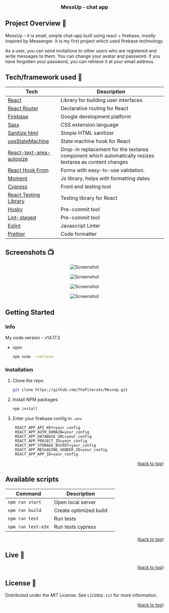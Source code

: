 <div id="top"></div>
<h3 align="center">MessUp - chat app</h3>


## Project Overview 🎉
MessUp - it is small, simple chat-app built using react + firebase, mostly inspired by Messenger.
It is my first project which used firebase technology.

As a user, you can send invitations to other users who are registered and write messages to them. You can change your avatar and password. If you have forgotten your password, you can retrieve it at your email address.

## Tech/framework used 🔧

| Tech                                                    | Description                              |
| ------------------------------------------------------- | ---------------------------------------- |
| [React](https://reactjs.org/)                           | Library for building user interfaces     |
| [React Router](https://reactrouter.com/)                | Declarative routing for React            |
| [Firebase](https://firebase.google.com/)                | Google development platform              |
| [Sass](https://sass-lang.com/)                          | CSS extension language                   |
| [Sanitize html](https://github.com/apostrophecms/sanitize-html)                           | Simple HTML sanitizer  |
| [useStateMachine](https://usestatemachine.js.org/)                           | State machine hook for React   |
| [React-text-area-autosize](https://github.com/Andarist/react-textarea-autosize)                           | Drop-in replacement for the textarea component which automatically resizes textarea as content changes   |
| [React Hook From](https://react-hook-form.com/)                           | Forms with easy-to-use validation.   |
| [Moment](https://momentjs.com/)                           | Js library, helps with formatting dates   |
| [Cypress](https://www.cypress.io/)                           | Front end testing tool   |
| [React Testing Library](https://testing-library.com/)                           | Testing library for React   |
| [Husky](https://github.com/okonet/lint-staged)                           | Pre-commit tool   |
| [Lint-staged](https://github.com/okonet/lint-staged)                           | Pre-commit tool   |
| [Eslint](https://eslint.org/)                           | Javascript Linter   |
| [Prettier](https://prettier.io/)                           | Code formatter   |

## Screenshots 📺

<p align="center">
    <img src="https://user-images.githubusercontent.com/80220881/170824444-8a7a5194-e5eb-4390-a111-f9bca5ac6fb1.png" alt="Screenshot">
</p>

<p align="center">
    <img src="https://user-images.githubusercontent.com/80220881/170824913-6ae23d46-cb50-4d9e-9928-064a048ba8af.png" alt="Screenshot">
</p>

<p align="center">
    <img src="https://user-images.githubusercontent.com/80220881/170825304-6875b55b-d47a-4a76-bd48-1a37434b8133.png" alt="Screenshot">
</p>

<p align="center">
    <img src="https://user-images.githubusercontent.com/80220881/170825482-c5812858-4c84-4822-94c3-d89dc47eaf97.png" alt="Screenshot">
</p>

## Getting Started

### Info

My node version - v14.17.3 
* npm
  ```sh
  npm node --version
  ```

### Installation

1. Clone the repo
   ```sh
   git clone https://github.com/ThePiteroXx/MessUp.git
   ```
2. Install NPM packages
   ```sh
   npm install
   ```
3. Enter your firebase config in `.env`
   ```env
    REACT_APP_API_KEY=your_config
    REACT_APP_AUTH_DOMAIN=your_config
    REACT_APP_DATABASE_URL=your_config
    REACT_APP_PROJECT_ID=your_config
    REACT_APP_STORAGE_BUCKET=your_config
    REACT_APP_MESSAGING_SENDER_ID=your_config
    REACT_APP_APP_ID=your_config
   ```

<p align="right">(<a href="#top">back to top</a>)</p>

## Available scripts

| Command                   | Description                   |     |
| ------------------------- | ----------------------------- | --- |
| `npm run start`           | Open local server             |     |
| `npm run build`           | Create optimized build        |     |
| `npm run test`            | Run tests                     |     |
| `npm run test:e2e`        | Run tests cypress             |     |


<p align="right">(<a href="#top">back to top</a>)</p>

## Live 📍

<p align="right">(<a href="#top">back to top</a>)</p>

## License 🔱

Distributed under the MIT License. See `LICENSE.txt` for more information.

<p align="right">(<a href="#top">back to top</a>)</p>
